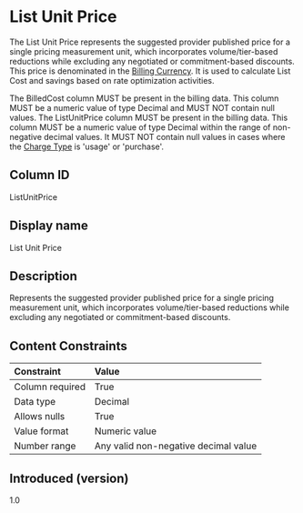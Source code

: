 # List Unit Price

The List Unit Price represents the suggested provider published price for a single pricing measurement unit, which incorporates volume/tier-based reductions while excluding any negotiated or commitment-based discounts. This price is denominated in the [Billing Currency](#billingcurrency). It is used to calculate List Cost and savings based on rate optimization activities.

The BilledCost column MUST be present in the billing data. This column MUST be a numeric value of type Decimal and MUST NOT contain null values.
The ListUnitPrice column MUST be present in the billing data. This column MUST be a numeric value of type Decimal within the range of non-negative decimal values. It MUST NOT contain null values in cases where the [Charge Type](#chargetype) is 'usage' or 'purchase'.

## Column ID

ListUnitPrice

## Display name

List Unit Price

## Description

Represents the suggested provider published price for a single pricing measurement unit, which incorporates volume/tier-based reductions while excluding any negotiated or commitment-based discounts.

## Content Constraints

| Constraint      | Value                                |
|:----------------|:-------------------------------------|
| Column required | True                                 |
| Data type       | Decimal                              |
| Allows nulls    | True                                 |
| Value format    | Numeric value                        |
| Number range    | Any valid non-negative decimal value |

## Introduced (version)

1.0
